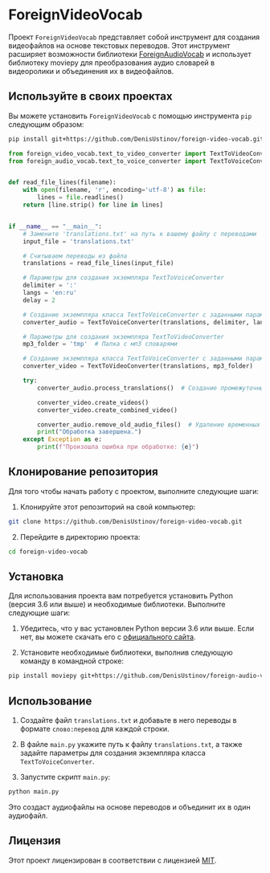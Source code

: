 # ForeignVideoVocab

Проект `ForeignVideoVocab` представляет собой инструмент для создания видеофайлов на основе текстовых переводов. Этот инструмент расширяет возможности библиотеки [ForeignAudioVocab](https://github.com/DenisUstinov/foreign-audio-vocab) и использует библиотеку moviepy для преобразования аудио словарей в видеоролики и объединения их в видеофайлов.

## Используйте в своих проектах

Вы можете установить `ForeignVideoVocab` с помощью инструмента `pip` следующим образом:

```bash
pip install git+https://github.com/DenisUstinov/foreign-video-vocab.git --use-pep517
````
```python
from foreign_video_vocab.text_to_video_converter import TextToVideoConverter
from foreign_audio_vocab.text_to_voice_converter import TextToVoiceConverter


def read_file_lines(filename):
    with open(filename, 'r', encoding='utf-8') as file:
        lines = file.readlines()
    return [line.strip() for line in lines]


if __name__ == "__main__":
    # Замените 'translations.txt' на путь к вашему файлу с переводами
    input_file = 'translations.txt'

    # Считываем переводы из файла
    translations = read_file_lines(input_file)

    # Параметры для создания экземпляра TextToVoiceConverter
    delimiter = ':'
    langs = 'en:ru'
    delay = 2

    # Создание экземпляра класса TextToVoiceConverter с заданными параметрами и считанными переводами
    converter_audio = TextToVoiceConverter(translations, delimiter, langs, delay)

    # Параметры для создания экземпляра TextToVideoConverter
    mp3_folder = 'tmp'  # Папка с мп3 словарями

    # Создание экземпляра класса TextToVoiceConverter с заданными параметрами и считанными переводами
    converter_video = TextToVideoConverter(translations, mp3_folder)

    try:
        converter_audio.process_translations()  # Создание промежуточных аудиофайлов

        converter_video.create_videos()
        converter_video.create_combined_video()

        converter_audio.remove_old_audio_files()  # Удаление временных файлов
        print("Обработка завершена.")
    except Exception as e:
        print(f"Произошла ошибка при обработке: {e}")


```

## Клонирование репозитория

Для того чтобы начать работу с проектом, выполните следующие шаги:

1. Клонируйте этот репозиторий на свой компьютер:

```bash
git clone https://github.com/DenisUstinov/foreign-video-vocab.git
```


2. Перейдите в директорию проекта:

```bash
cd foreign-video-vocab
```


## Установка

Для использования проекта вам потребуется установить Python (версия 3.6 или выше) и необходимые библиотеки. Выполните следующие шаги:

1. Убедитесь, что у вас установлен Python версии 3.6 или выше. Если нет, вы можете скачать его с [официального сайта](https://www.python.org/downloads/).

2. Установите необходимые библиотеки, выполнив следующую команду в командной строке:


```bash
pip install moviepy git+https://github.com/DenisUstinov/foreign-audio-vocab.git --use-pep517
```


## Использование

1. Создайте файл `translations.txt` и добавьте в него переводы в формате `слово:перевод` для каждой строки.

2. В файле `main.py` укажите путь к файлу `translations.txt`, а также задайте параметры для создания экземпляра класса `TextToVoiceConverter`.

3. Запустите скрипт `main.py`:

```bash
python main.py
```

Это создаст аудиофайлы на основе переводов и объединит их в один аудиофайл.

## Лицензия

Этот проект лицензирован в соответствии с лицензией [MIT](LICENSE).

